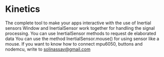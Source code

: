 # Kinetics
The complete tool to make your apps interactive with the use of Inertial sensors
Window and InertialSensor work together for handling the signal processing. You can use InertialSensor methods to request de elaborated data
You can use the method InertialSensor.mouse() for using sensor like a mouse. 
If you want to know how to connect mpu6050, buttons and nodemcu, write to solinassav@gmail.com
